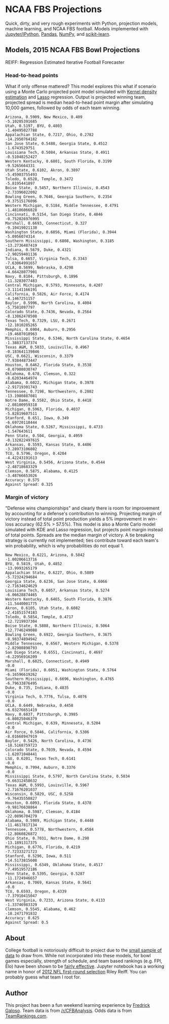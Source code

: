 # NCAA FBS Projections

Quick, dirty, and very rough experiments with Python, projection models, machine learning, and NCAA FBS football. Models implemented with [Jupyter/IPython](http://jupyter.readthedocs.org/), [Pandas](http://pandas.pydata.org/), [NumPy](http://www.numpy.org/), and [scikit-learn](http://scikit-learn.org/).

## Models, 2015 NCAA FBS Bowl Projections

REIFF: Regression Estimated Iterative Football Forecaster

### Head-to-head points

What if only offense mattered? This model explores this what if scenario using a Monte Carlo projected point model simulated with [Kernel density estimation](https://en.wikipedia.org/wiki/Kernel_density_estimation) and [Lasso](http://statweb.stanford.edu/~tibs/lasso/simple.html) regression. Output is projected winning team, projected spread is median head-to-head point margin after simulating 10,000 games, followed by odds of each team winning.

```
Arizona, 0.5909, New Mexico, 0.409
-5.10205391685
Utah, 0.5197, BYU, 0.4803
-1.40495027788
Appalachian State, 0.7217, Ohio, 0.2782
-14.2950764182
San Jose State, 0.5488, Georgia State, 0.4512
-1.6743529751
Louisiana Tech, 0.5084, Arkansas State, 0.4911
-0.51048252427
Western Kentucky, 0.6801, South Florida, 0.3199
-9.5265664331
Utah State, 0.6102, Akron, 0.3897
-5.45903755493
Toledo, 0.6528, Temple, 0.3472
-5.8195441897
Boise State, 0.5457, Northern Illinois, 0.4543
-2.73396022092
Bowling Green, 0.7646, Georgia Southern, 0.2354
-9.37515176096
Western Michigan, 0.5184, Middle Tennessee, 0.4791
-1.48186066828
Cincinnati, 0.5154, San Diego State, 0.4846
-0.752026976995
Marshall, 0.6693, Connecticut, 0.327
-9.10419021138
Washington State, 0.6056, Miami (Florida), 0.3944
-5.0956074314
Southern Mississippi, 0.6808, Washington, 0.3185
-13.2736487419
Indiana, 0.5679, Duke, 0.4321
-2.90259401136
Tulsa, 0.6657, Virginia Tech, 0.3343
-7.63064991657
UCLA, 0.5699, Nebraska, 0.4298
-4.66428077901
Navy, 0.8104, Pittsburgh, 0.1896
-11.3283077483
Central Michigan, 0.5793, Minnesota, 0.4207
-3.11141166191
California, 0.5826, Air Force, 0.4174
-4.1467251157
Baylor, 0.5996, North Carolina, 0.4004
-5.7581097797
Colorado State, 0.7436, Nevada, 0.2564
-8.13862478508
Texas Tech, 0.7329, LSU, 0.2671
-12.1010285265
Memphis, 0.6904, Auburn, 0.2956
-19.4687018963
Mississippi State, 0.5346, North Carolina State, 0.4654
-1.38837137374
Texas A&M, 0.5033, Louisville, 0.4967
-0.183641139846
USC, 0.6621, Wisconsin, 0.3379
-7.93844873447
Houston, 0.6462, Florida State, 0.3538
-8.07908030747
Oklahoma, 0.678, Clemson, 0.322
-8.62034464974
Alabama, 0.6022, Michigan State, 0.3978
-2.91719301743
Tennessee, 0.7198, Northwestern, 0.2802
-13.1980887081
Notre Dame, 0.5582, Ohio State, 0.4418
-2.08100959318
Michigan, 0.5963, Florida, 0.4037
-5.82819607511
Stanford, 0.651, Iowa, 0.349
-6.69720118444
Oklahoma State, 0.5267, Mississippi, 0.4733
-1.547643611
Penn State, 0.504, Georgia, 0.4959
-0.132822497615
Arkansas, 0.5593, Kansas State, 0.4406
-3.28973106802
TCU, 0.5796, Oregon, 0.4204
-4.42243191613
West Virginia, 0.5456, Arizona State, 0.4544
-2.48718683329
Clemson, 0.5875, Alabama, 0.4125
-3.48766653026
Accuracy: 0.575
Against Spread: 0.325
```

### Margin of victory

"Defense wins championships" and clearly there is room for improvement by accounting for a defense's contribution to winning. Projecting margin of victory instead of total point production yields a 5% improvement in win-loss accuracy (62.5% > 57.5%). This model is also a Monte Carlo model simulated with KDE and Lasso regression, but projects point margin instead of total points. Spreads are the median margin of victory. A tie breaking strategy is currently not implemented; ties contribute toward each team's win probability, which is why probabilities do not equal 1.

```
New Mexico, 0.6221, Arizona, 0.5842
-1.00206613716
BYU, 0.5819, Utah, 0.4852
-13.9993265179
Appalachian State, 0.6227, Ohio, 0.5089
-5.72324294684
Georgia State, 0.6236, San Jose State, 0.6066
-2.71634624629
Louisiana Tech, 0.6057, Arkansas State, 0.5274
-6.06628874465
Western Kentucky, 0.6465, South Florida, 0.3876
-11.5440001775
Akron, 0.6105, Utah State, 0.6082
-2.41851574183
Toledo, 0.5854, Temple, 0.4717
-12.7219937304
Boise State, 0.5888, Northern Illinois, 0.5064
-12.7746249088
Bowling Green, 0.6922, Georgia Southern, 0.3675
-8.98374894942
Middle Tennessee, 0.6567, Western Michigan, 0.5378
-2.82908890793
San Diego State, 0.6551, Cincinnati, 0.4697
-6.22956916209
Marshall, 0.6825, Connecticut, 0.4949
-0.0
Miami (Florida), 0.6051, Washington State, 0.5764
-6.16596619262
Southern Mississippi, 0.6696, Washington, 0.4765
-6.79633876495
Duke, 0.735, Indiana, 0.4835
-0.0
Virginia Tech, 0.7776, Tulsa, 0.4076
-0.0
UCLA, 0.6449, Nebraska, 0.4458
-6.03276651419
Navy, 0.6837, Pittsburgh, 0.3985
-6.80825046379
Central Michigan, 0.639, Minnesota, 0.5204
-0.0
Air Force, 0.5846, California, 0.5306
-8.01668947919
Baylor, 0.5426, North Carolina, 0.4736
-18.5168759723
Colorado State, 0.7039, Nevada, 0.4594
-1.62071048441
LSU, 0.6201, Texas Tech, 0.6141
-0.0
Memphis, 0.7994, Auburn, 0.3376
-0.0
Mississippi State, 0.5797, North Carolina State, 0.5034
-9.66312458632
Texas A&M, 0.5993, Louisville, 0.5967
-2.71676201037
Wisconsin, 0.5829, USC, 0.5258
-9.76435550827
Houston, 0.6093, Florida State, 0.4378
-9.98176638864
Oklahoma, 0.5987, Clemson, 0.4184
-22.0896704279
Alabama, 0.5989, Michigan State, 0.4448
-11.4617817134
Tennessee, 0.5778, Northwestern, 0.4584
-12.8060826872
Ohio State, 0.7031, Notre Dame, 0.298
-13.1891317375
Michigan, 0.6776, Florida, 0.4219
-7.72333271723
Stanford, 0.5296, Iowa, 0.511
-14.5173815608
Mississippi, 0.6349, Oklahoma State, 0.4517
-7.49519572186
Penn State, 0.5395, Georgia, 0.5287
-11.1724946657
Arkansas, 0.7069, Kansas State, 0.5641
-0.0
TCU, 0.6593, Oregon, 0.4339
-7.37910415047
West Virginia, 0.7233, Arizona State, 0.4133
-1.33746983329
Clemson, 0.5545, Alabama, 0.462
-18.2471791832
Accuracy: 0.625
Against Spread: 0.5
```

## About

College football is notoriously difficult to project due to the [small sample of data](http://www.cbcb.umd.edu/~salzberg/docs/murthy_thesis/survey/node16.html) to draw from. While not incorporated into these models, for bowl games especially, strength of schedule, and team based rankings (e.g. FPI, Elo) have been shown to be [fairly effective](http://fivethirtyeight.com/features/heres-how-our-college-football-playoff-predictions-work/). Jupyter notebook has a working name in honor of [2012 NFL first-round selection](https://en.wikipedia.org/wiki/Riley_Reiff) Riley Reiff. You can probably guess what team I root for.

## Author

This project has been a fun weekend learning experience by [Fredrick Galoso](https://twitter.com/wayoutmind). Team data is from [/r/CFBAnalysis](https://www.reddit.com/r/CFBAnalysis/comments/3j1gjg/2015_data_sources/). Odds data is from [TeamRankings.com](https://www.teamrankings.com/college-football-bowls/schedule/).
